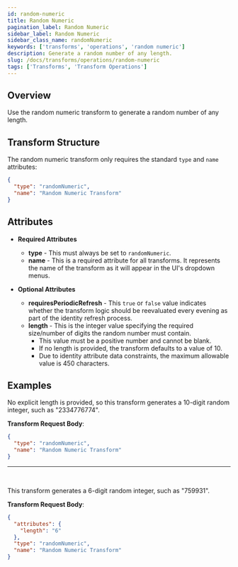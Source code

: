 ```yaml
---
id: random-numeric
title: Random Numeric
pagination_label: Random Numeric
sidebar_label: Random Numeric
sidebar_class_name: randomNumeric
keywords: ['transforms', 'operations', 'random numeric']
description: Generate a random number of any length.
slug: /docs/transforms/operations/random-numeric
tags: ['Transforms', 'Transform Operations']
---
```


## Overview

Use the random numeric transform to generate a random number of any length.

## Transform Structure

The random numeric transform only requires the standard `type` and `name` attributes:

```json
{
  "type": "randomNumeric",
  "name": "Random Numeric Transform"
}
```

## Attributes

- **Required Attributes**

  - **type** - This must always be set to `randomNumeric`.
  - **name** - This is a required attribute for all transforms. It represents the name of the transform as it will appear in the UI's dropdown menus.

- **Optional Attributes**
  - **requiresPeriodicRefresh** - This `true` or `false` value indicates whether the transform logic should be reevaluated every evening as part of the identity refresh process.
  - **length** - This is the integer value specifying the required size/number of digits the random number must contain.
    - This value must be a positive number and cannot be blank.
    - If no length is provided, the transform defaults to a value of 10.
    - Due to identity attribute data constraints, the maximum allowable value is 450 characters.

## Examples

No explicit length is provided, so this transform generates a 10-digit random integer, such as "2334776774".

**Transform Request Body**:

```json
{
  "type": "randomNumeric",
  "name": "Random Numeric Transform"
}
```

---

<p>&nbsp;</p>

This transform generates a 6-digit random integer, such as "759931".

**Transform Request Body**:

```json
{
  "attributes": {
    "length": "6"
  },
  "type": "randomNumeric",
  "name": "Random Numeric Transform"
}
```
